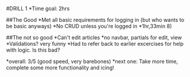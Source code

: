 #DRILL 1
*Time goal: 2hrs

##The Good
*Met all basic requirements for logging in
	(but who wants to be basic anyways)
*No CRUD unless you're logged in
*1hr,33min 8)

##The not so good
*Can't edit articles
*no navbar, partials for edit, view
*Validations? very funny
*Had to refer back to earlier excercises for help with logic. Is this bad?


*overall: 3/5 (good speed, very barebones)
*next one: Take more time, complete some more functionality and icing!
